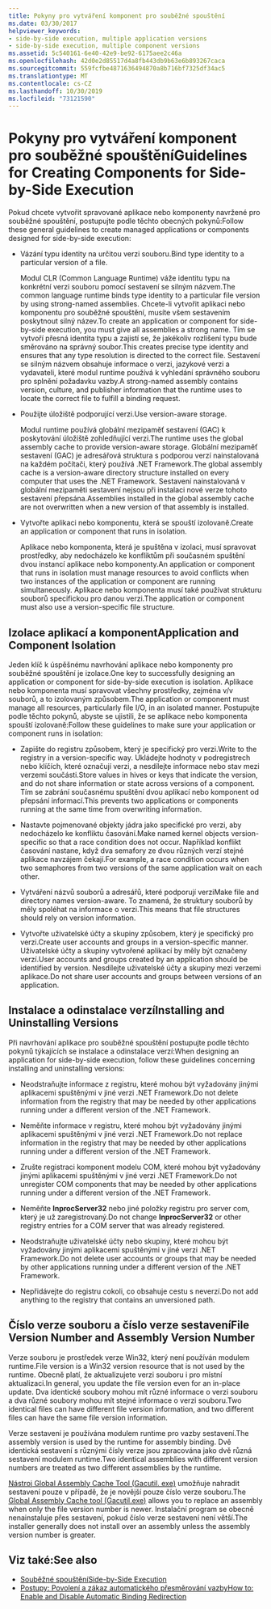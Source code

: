 ```yaml
---
title: Pokyny pro vytváření komponent pro souběžné spouštění
ms.date: 03/30/2017
helpviewer_keywords:
- side-by-side execution, multiple application versions
- side-by-side execution, multiple component versions
ms.assetid: 5c540161-6e40-42e9-be92-6175aee2c46a
ms.openlocfilehash: 42d0e2d85517d4a8fb443db9b63e6b893267caca
ms.sourcegitcommit: 559fcfbe4871636494870a8b716bf7325df34ac5
ms.translationtype: MT
ms.contentlocale: cs-CZ
ms.lasthandoff: 10/30/2019
ms.locfileid: "73121590"
---
```

# <a name="guidelines-for-creating-components-for-side-by-side-execution"></a><span data-ttu-id="e6b9b-102">Pokyny pro vytváření komponent pro souběžné spouštění</span><span class="sxs-lookup"><span data-stu-id="e6b9b-102">Guidelines for Creating Components for Side-by-Side Execution</span></span>
<span data-ttu-id="e6b9b-103">Pokud chcete vytvořit spravované aplikace nebo komponenty navržené pro souběžné spouštění, postupujte podle těchto obecných pokynů:</span><span class="sxs-lookup"><span data-stu-id="e6b9b-103">Follow these general guidelines to create managed applications or components designed for side-by-side execution:</span></span>  
  
- <span data-ttu-id="e6b9b-104">Vázání typu identity na určitou verzi souboru.</span><span class="sxs-lookup"><span data-stu-id="e6b9b-104">Bind type identity to a particular version of a file.</span></span>  
  
     <span data-ttu-id="e6b9b-105">Modul CLR (Common Language Runtime) váže identitu typu na konkrétní verzi souboru pomocí sestavení se silným názvem.</span><span class="sxs-lookup"><span data-stu-id="e6b9b-105">The common language runtime binds type identity to a particular file version by using strong-named assemblies.</span></span> <span data-ttu-id="e6b9b-106">Chcete-li vytvořit aplikaci nebo komponentu pro souběžné spouštění, musíte všem sestavením poskytnout silný název.</span><span class="sxs-lookup"><span data-stu-id="e6b9b-106">To create an application or component for side-by-side execution, you must give all assemblies a strong name.</span></span> <span data-ttu-id="e6b9b-107">Tím se vytvoří přesná identita typu a zajistí se, že jakékoliv rozlišení typu bude směrováno na správný soubor.</span><span class="sxs-lookup"><span data-stu-id="e6b9b-107">This creates precise type identity and ensures that any type resolution is directed to the correct file.</span></span> <span data-ttu-id="e6b9b-108">Sestavení se silným názvem obsahuje informace o verzi, jazykové verzi a vydavateli, které modul runtime používá k vyhledání správného souboru pro splnění požadavku vazby.</span><span class="sxs-lookup"><span data-stu-id="e6b9b-108">A strong-named assembly contains version, culture, and publisher information that the runtime uses to locate the correct file to fulfill a binding request.</span></span>  
  
- <span data-ttu-id="e6b9b-109">Použijte úložiště podporující verzi.</span><span class="sxs-lookup"><span data-stu-id="e6b9b-109">Use version-aware storage.</span></span>  
  
     <span data-ttu-id="e6b9b-110">Modul runtime používá globální mezipaměť sestavení (GAC) k poskytování úložiště zohledňující verzi.</span><span class="sxs-lookup"><span data-stu-id="e6b9b-110">The runtime uses the global assembly cache to provide version-aware storage.</span></span> <span data-ttu-id="e6b9b-111">Globální mezipaměť sestavení (GAC) je adresářová struktura s podporou verzí nainstalovaná na každém počítači, který používá .NET Framework.</span><span class="sxs-lookup"><span data-stu-id="e6b9b-111">The global assembly cache is a version-aware directory structure installed on every computer that uses the .NET Framework.</span></span> <span data-ttu-id="e6b9b-112">Sestavení nainstalovaná v globální mezipaměti sestavení nejsou při instalaci nové verze tohoto sestavení přepsána.</span><span class="sxs-lookup"><span data-stu-id="e6b9b-112">Assemblies installed in the global assembly cache are not overwritten when a new version of that assembly is installed.</span></span>  
  
- <span data-ttu-id="e6b9b-113">Vytvořte aplikaci nebo komponentu, která se spouští izolovaně.</span><span class="sxs-lookup"><span data-stu-id="e6b9b-113">Create an application or component that runs in isolation.</span></span>  
  
     <span data-ttu-id="e6b9b-114">Aplikace nebo komponenta, která je spuštěna v izolaci, musí spravovat prostředky, aby nedocházelo ke konfliktům při současném spuštění dvou instancí aplikace nebo komponenty.</span><span class="sxs-lookup"><span data-stu-id="e6b9b-114">An application or component that runs in isolation must manage resources to avoid conflicts when two instances of the application or component are running simultaneously.</span></span> <span data-ttu-id="e6b9b-115">Aplikace nebo komponenta musí také používat strukturu souborů specifickou pro danou verzi.</span><span class="sxs-lookup"><span data-stu-id="e6b9b-115">The application or component must also use a version-specific file structure.</span></span>  
  
## <a name="application-and-component-isolation"></a><span data-ttu-id="e6b9b-116">Izolace aplikací a komponent</span><span class="sxs-lookup"><span data-stu-id="e6b9b-116">Application and Component Isolation</span></span>  
 <span data-ttu-id="e6b9b-117">Jeden klíč k úspěšnému navrhování aplikace nebo komponenty pro souběžné spouštění je izolace.</span><span class="sxs-lookup"><span data-stu-id="e6b9b-117">One key to successfully designing an application or component for side-by-side execution is isolation.</span></span> <span data-ttu-id="e6b9b-118">Aplikace nebo komponenta musí spravovat všechny prostředky, zejména v/v souborů, a to izolovaným způsobem.</span><span class="sxs-lookup"><span data-stu-id="e6b9b-118">The application or component must manage all resources, particularly file I/O, in an isolated manner.</span></span> <span data-ttu-id="e6b9b-119">Postupujte podle těchto pokynů, abyste se ujistili, že se aplikace nebo komponenta spouští izolovaně:</span><span class="sxs-lookup"><span data-stu-id="e6b9b-119">Follow these guidelines to make sure your application or component runs in isolation:</span></span>  
  
- <span data-ttu-id="e6b9b-120">Zapište do registru způsobem, který je specifický pro verzi.</span><span class="sxs-lookup"><span data-stu-id="e6b9b-120">Write to the registry in a version-specific way.</span></span> <span data-ttu-id="e6b9b-121">Ukládejte hodnoty v podregistrech nebo klíčích, které označují verzi, a nesdílejte informace nebo stav mezi verzemi součásti.</span><span class="sxs-lookup"><span data-stu-id="e6b9b-121">Store values in hives or keys that indicate the version, and do not share information or state across versions of a component.</span></span> <span data-ttu-id="e6b9b-122">Tím se zabrání současnému spuštění dvou aplikací nebo komponent od přepsání informací.</span><span class="sxs-lookup"><span data-stu-id="e6b9b-122">This prevents two applications or components running at the same time from overwriting information.</span></span>  
  
- <span data-ttu-id="e6b9b-123">Nastavte pojmenované objekty jádra jako specifické pro verzi, aby nedocházelo ke konfliktu časování.</span><span class="sxs-lookup"><span data-stu-id="e6b9b-123">Make named kernel objects version-specific so that a race condition does not occur.</span></span> <span data-ttu-id="e6b9b-124">Například konflikt časování nastane, když dva semafory ze dvou různých verzí stejné aplikace navzájem čekají.</span><span class="sxs-lookup"><span data-stu-id="e6b9b-124">For example, a race condition occurs when two semaphores from two versions of the same application wait on each other.</span></span>  
  
- <span data-ttu-id="e6b9b-125">Vytváření názvů souborů a adresářů, které podporují verzi</span><span class="sxs-lookup"><span data-stu-id="e6b9b-125">Make file and directory names version-aware.</span></span> <span data-ttu-id="e6b9b-126">To znamená, že struktury souborů by měly spoléhat na informace o verzi.</span><span class="sxs-lookup"><span data-stu-id="e6b9b-126">This means that file structures should rely on version information.</span></span>  
  
- <span data-ttu-id="e6b9b-127">Vytvořte uživatelské účty a skupiny způsobem, který je specifický pro verzi.</span><span class="sxs-lookup"><span data-stu-id="e6b9b-127">Create user accounts and groups in a version-specific manner.</span></span> <span data-ttu-id="e6b9b-128">Uživatelské účty a skupiny vytvořené aplikací by měly být označeny verzí.</span><span class="sxs-lookup"><span data-stu-id="e6b9b-128">User accounts and groups created by an application should be identified by version.</span></span> <span data-ttu-id="e6b9b-129">Nesdílejte uživatelské účty a skupiny mezi verzemi aplikace.</span><span class="sxs-lookup"><span data-stu-id="e6b9b-129">Do not share user accounts and groups between versions of an application.</span></span>  
  
## <a name="installing-and-uninstalling-versions"></a><span data-ttu-id="e6b9b-130">Instalace a odinstalace verzí</span><span class="sxs-lookup"><span data-stu-id="e6b9b-130">Installing and Uninstalling Versions</span></span>  
 <span data-ttu-id="e6b9b-131">Při navrhování aplikace pro souběžné spouštění postupujte podle těchto pokynů týkajících se instalace a odinstalace verzí:</span><span class="sxs-lookup"><span data-stu-id="e6b9b-131">When designing an application for side-by-side execution, follow these guidelines concerning installing and uninstalling versions:</span></span>  
  
- <span data-ttu-id="e6b9b-132">Neodstraňujte informace z registru, které mohou být vyžadovány jinými aplikacemi spuštěnými v jiné verzi .NET Framework.</span><span class="sxs-lookup"><span data-stu-id="e6b9b-132">Do not delete information from the registry that may be needed by other applications running under a different version of the .NET Framework.</span></span>  
  
- <span data-ttu-id="e6b9b-133">Neměňte informace v registru, které mohou být vyžadovány jinými aplikacemi spuštěnými v jiné verzi .NET Framework.</span><span class="sxs-lookup"><span data-stu-id="e6b9b-133">Do not replace information in the registry that may be needed by other applications running under a different version of the .NET Framework.</span></span>  
  
- <span data-ttu-id="e6b9b-134">Zrušte registraci komponent modelu COM, které mohou být vyžadovány jinými aplikacemi spuštěnými v jiné verzi .NET Framework.</span><span class="sxs-lookup"><span data-stu-id="e6b9b-134">Do not unregister COM components that may be needed by other applications running under a different version of the .NET Framework.</span></span>  
  
- <span data-ttu-id="e6b9b-135">Neměňte **InprocServer32** nebo jiné položky registru pro server com, který je už zaregistrovaný.</span><span class="sxs-lookup"><span data-stu-id="e6b9b-135">Do not change **InprocServer32** or other registry entries for a COM server that was already registered.</span></span>  
  
- <span data-ttu-id="e6b9b-136">Neodstraňujte uživatelské účty nebo skupiny, které mohou být vyžadovány jinými aplikacemi spuštěnými v jiné verzi .NET Framework.</span><span class="sxs-lookup"><span data-stu-id="e6b9b-136">Do not delete user accounts or groups that may be needed by other applications running under a different version of the .NET Framework.</span></span>  
  
- <span data-ttu-id="e6b9b-137">Nepřidávejte do registru cokoli, co obsahuje cestu s neverzí.</span><span class="sxs-lookup"><span data-stu-id="e6b9b-137">Do not add anything to the registry that contains an unversioned path.</span></span>  
  
## <a name="file-version-number-and-assembly-version-number"></a><span data-ttu-id="e6b9b-138">Číslo verze souboru a číslo verze sestavení</span><span class="sxs-lookup"><span data-stu-id="e6b9b-138">File Version Number and Assembly Version Number</span></span>  
 <span data-ttu-id="e6b9b-139">Verze souboru je prostředek verze Win32, který není používán modulem runtime.</span><span class="sxs-lookup"><span data-stu-id="e6b9b-139">File version is a Win32 version resource that is not used by the runtime.</span></span> <span data-ttu-id="e6b9b-140">Obecně platí, že aktualizujete verzi souboru i pro místní aktualizaci.</span><span class="sxs-lookup"><span data-stu-id="e6b9b-140">In general, you update the file version even for an in-place update.</span></span> <span data-ttu-id="e6b9b-141">Dva identické soubory mohou mít různé informace o verzi souboru a dva různé soubory mohou mít stejné informace o verzi souboru.</span><span class="sxs-lookup"><span data-stu-id="e6b9b-141">Two identical files can have different file version information, and two different files can have the same file version information.</span></span>  
  
 <span data-ttu-id="e6b9b-142">Verze sestavení je používána modulem runtime pro vazby sestavení.</span><span class="sxs-lookup"><span data-stu-id="e6b9b-142">The assembly version is used by the runtime for assembly binding.</span></span> <span data-ttu-id="e6b9b-143">Dvě identická sestavení s různými čísly verze jsou zpracována jako dvě různá sestavení modulem runtime.</span><span class="sxs-lookup"><span data-stu-id="e6b9b-143">Two identical assemblies with different version numbers are treated as two different assemblies by the runtime.</span></span>  
  
 <span data-ttu-id="e6b9b-144">[Nástroj Global Assembly Cache Tool (Gacutil. exe)](../tools/gacutil-exe-gac-tool.md) umožňuje nahradit sestavení pouze v případě, že je novější pouze číslo verze souboru.</span><span class="sxs-lookup"><span data-stu-id="e6b9b-144">The [Global Assembly Cache tool (Gacutil.exe)](../tools/gacutil-exe-gac-tool.md) allows you to replace an assembly when only the file version number is newer.</span></span> <span data-ttu-id="e6b9b-145">Instalační program se obecně nenainstaluje přes sestavení, pokud číslo verze sestavení není větší.</span><span class="sxs-lookup"><span data-stu-id="e6b9b-145">The installer generally does not install over an assembly unless the assembly version number is greater.</span></span>  
  
## <a name="see-also"></a><span data-ttu-id="e6b9b-146">Viz také:</span><span class="sxs-lookup"><span data-stu-id="e6b9b-146">See also</span></span>

- [<span data-ttu-id="e6b9b-147">Souběžné spouštění</span><span class="sxs-lookup"><span data-stu-id="e6b9b-147">Side-by-Side Execution</span></span>](side-by-side-execution.md)
- [<span data-ttu-id="e6b9b-148">Postupy: Povolení a zákaz automatického přesměrování vazby</span><span class="sxs-lookup"><span data-stu-id="e6b9b-148">How to: Enable and Disable Automatic Binding Redirection</span></span>](../configure-apps/how-to-enable-and-disable-automatic-binding-redirection.md)
